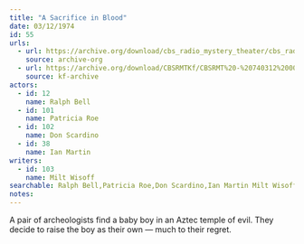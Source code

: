 ```yaml
---
title: "A Sacrifice in Blood"
date: 03/12/1974
id: 55
urls: 
  - url: https://archive.org/download/cbs_radio_mystery_theater/cbs_radio_mystery_theater-0051-0100.zip/cbs_radio_mystery_theater-0051-0100%2Fcbsrmt_0055_a_sacrifice_in_blood.mp3
    source: archive-org
  - url: https://archive.org/download/CBSRMTKf/CBSRMT%20-%20740312%200055%20A%20Sacrifice%20In%20Blood_kf.mp3
    source: kf-archive
actors:  
  - id: 12
    name: Ralph Bell  
  - id: 101
    name: Patricia Roe  
  - id: 102
    name: Don Scardino  
  - id: 38
    name: Ian Martin
writers:  
  - id: 103
    name: Milt Wisoff
searchable: Ralph Bell,Patricia Roe,Don Scardino,Ian Martin Milt Wisoff
notes:  
---
```

A pair of archeologists find a baby boy in an Aztec temple of evil. They decide to raise the boy as their own — much to their regret.